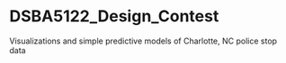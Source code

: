 # DSBA5122_Design_Contest
 Visualizations and simple predictive models of Charlotte, NC police stop data

